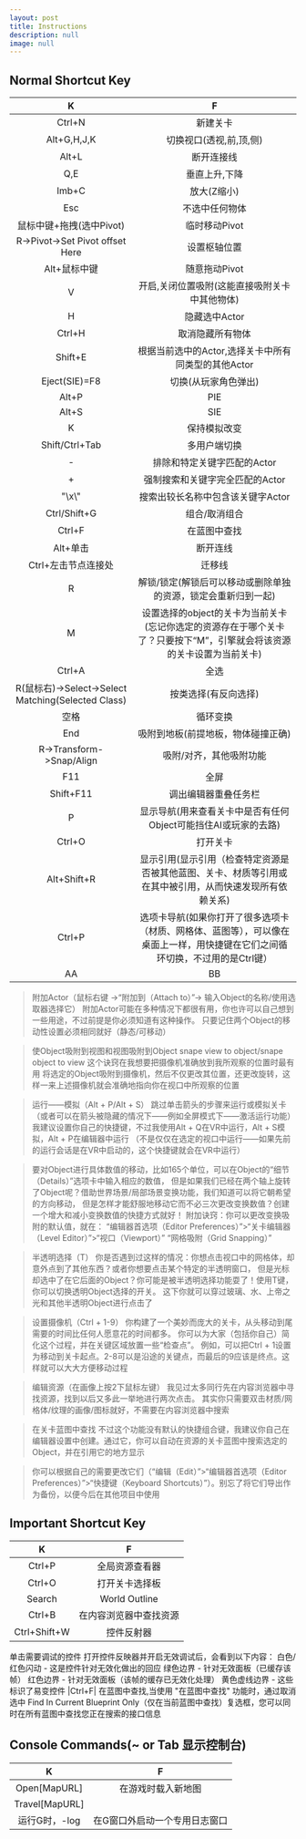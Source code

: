 ```yaml
---
layout: post
title: Instructions
description: null
image: null
---
```


Normal Shortcut Key
---


|K|F|
|:---:| :---:|
|Ctrl+N| 新建关卡
|Alt+G,H,J,K| 切换视口(透视,前,顶,侧)
|Alt+L| 断开连接线
|Q,E| 垂直上升,下降
|Imb+C| 放大(Z缩小)
|Esc| 不选中任何物体
|鼠标中键+拖拽(选中Pivot)| 临时移动Pivot
|R->Pivot->Set Pivot offset Here| 设置枢轴位置
|Alt+鼠标中键| 随意拖动Pivot
|V| 开启,关闭位置吸附(这能直接吸附关卡中其他物体)
|H| 隐藏选中Actor
|Ctrl+H| 取消隐藏所有物体
|Shift+E| 根据当前选中的Actor,选择关卡中所有同类型的其他Actor
|Eject(SIE)=F8| 切换(从玩家角色弹出)
|Alt+P| PIE
|Alt+S| SIE
|K| 保持模拟改变
|Shift/Ctrl+Tab| 多用户端切换
|-| 排除和特定关键字匹配的Actor
|+| 强制搜索和关键字完全匹配的Actor
|"\\x\\"| 搜索出较长名称中包含该关键字Actor
|Ctrl/Shift+G| 组合/取消组合
|Ctrl+F| 在蓝图中查找
|Alt+单击| 断开连线
|Ctrl+左击节点连接处| 迁移线
|R| 解锁/锁定(解锁后可以移动或删除单独的资源，锁定会重新归到一起)
|M| 设置选择的object的关卡为当前关卡(忘记你选定的资源存在于哪个关卡了？只要按下“M”，引擎就会将该资源的关卡设置为当前关卡)
|Ctrl+A| 全选
|R(鼠标右)->Select->Select Matching(Selected Class)| 按类选择(有反向选择)
|空格| 循环变换
|End| 吸附到地板(前提地板，物体碰撞正确)
|R->Transform->Snap/Align| 吸附/对齐，其他吸附功能
|F11| 全屏
|Shift+F11| 调出编辑器重叠任务栏
|P| 显示导航(用来查看关卡中是否有任何Object可能挡住AI或玩家的去路)
|Ctrl+O| 打开关卡
|Alt+Shift+R| 显示引用(显示引用（检查特定资源是否被其他蓝图、关卡、材质等引用或在其中被引用，从而快速发现所有依赖关系)
|Ctrl+P| 选项卡导航(如果你打开了很多选项卡（材质、网格体、蓝图等），可以像在桌面上一样，用快捷键在它们之间循环切换，不过用的是Ctrl键） 
|AA| BB





>附加Actor（鼠标右键 ->“附加到（Attach to）”-> 输入Object的名称/使用选取器选择它）
附加Actor可能在多种情况下都很有用，你也许可以自己想到一些用途，不过前提是你必须知道有这种操作。
只要记住两个Object的移动性设置必须相同就好（静态/可移动）

>使Object吸附到视图和视图吸附到Object snape view to object/snape object to view
这个诀窍在我想要把摄像机准确放到我所观察的位置时最有用
将选定的Object吸附到摄像机，然后不仅更改其位置，还更改旋转，这样一来上述摄像机就会准确地指向你在视口中所观察的位置

>运行——模拟（Alt + P/Alt + S）
跳过单击箭头的步骤来运行或模拟关卡（或者可以在箭头被隐藏的情况下——例如全屏模式下——激活运行功能）
我建议设置你自己的快捷键，不过我使用Alt + Q在VR中运行，Alt + S模拟，Alt + P在编辑器中运行
（不是仅仅在选定的视口中运行——如果先前的运行会话是在VR中启动的，这个快捷键就会在VR中运行）

>要对Object进行具体数值的移动，比如165个单位，可以在Object的“细节（Details）”选项卡中输入相应的数值，
但是如果我们已经在两个轴上旋转了Object呢？借助世界场景/局部场景变换功能，我们知道可以将它朝希望的方向移动，
但是怎样才能舒服地移动它而不必三次更改变换数值？创建一个增大和减小变换数值的快捷方式就好！
附加诀窍：你可以更改变换吸附的默认值，就在：
“编辑器首选项（Editor Preferences）”>“关卡编辑器（Level Editor）”>“视口（Viewport）”
“网格吸附（Grid Snapping）”

>半透明选择（T）
你是否遇到过这样的情况：你想点击视口中的网格体，却意外点到了其他东西？或者你想要点击某个特定的半透明窗口，
但是光标却选中了在它后面的Object？你可能是被半透明选择功能耍了！使用T键，你可以切换透明Object选择的开关。
这下你就可以穿过玻璃、水、上帝之光和其他半透明Object进行点击了

>设置摄像机（Ctrl + 1-9）
你构建了一个美妙而庞大的关卡，从头移动到尾需要的时间比任何人愿意花的时间都多。
你可以为大家（包括你自己）简化这个过程，并在关键区域放置一些“检查点”。
例如，可以把Ctrl + 1设置为移动到关卡起点。2-8可以是沿途的关键点，而最后的9应该是终点。这样就可以大大方便移动过程

>编辑资源（在画像上按2下鼠标左键）
我见过太多同行先在内容浏览器中寻找资源，找到以后又多此一举地进行两次点击。
其实你只需要双击材质/网格体/纹理的画像/图标就好，不需要在内容浏览器中搜索

>在关卡蓝图中查找
不过这个功能没有默认的快捷组合键，我建议你自己在编辑器设置中创建。通过它，你可以自动在资源的关卡蓝图中搜索选定的Object，并在引用它的地方显示

>你可以根据自己的需要更改它们（“编辑（Edit）”>“编辑器首选项（Editor Preferences）”>“快捷键（Keyboard Shortcuts）”）。别忘了将它们导出作为备份，以便今后在其他项目中使用







Important Shortcut Key
---

|K|F|
|:---:| :---:|
|Ctrl+P| 全局资源查看器
|Ctrl+O| 打开关卡选择板
|Search| World Outline
|Ctrl+B|在内容浏览器中查找资源
|Ctrl+Shift+W| 控件反射器
单击需要调试的控件
打开控件反映器并开启无效调试后，会看到以下内容：
白色/红色闪动 - 这是控件针对无效化做出的回应
绿色边界 - 针对无效面板（已缓存该帧）
红色边界 - 针对无效面板（该帧的缓存已无效化处理）
黄色虚线边界 - 这些标识了易变控件
|Ctrl+F| 在蓝图中查找,当使用 "在蓝图中查找" 功能时，通过取消选中 Find In Current Blueprint Only（仅在当前蓝图中查找）复选框，您可以同时在所有蓝图中查找您正在搜索的接口信息



Console Commands(~ or Tab 显示控制台)
---

|K|F|
|:---:| :---:|
|Open[MapURL]| 在游戏时载入新地图
|Travel[MapURL]| 
|运行G时，-log| 在G窗口外启动一个专用日志窗口

